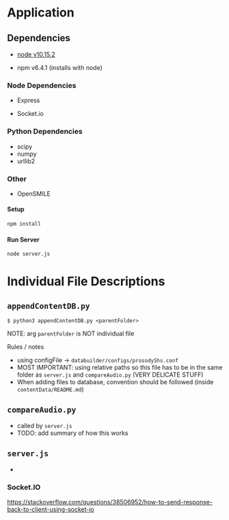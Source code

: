 # Application 

## Dependencies

- [node v10.15.2](https://nodejs.org/en/download/)

- npm v6.4.1 (installs with node)

### Node Dependencies

- Express

- Socket.io

### Python Dependencies
- scipy
- numpy
- urllib2

### Other
- OpenSMILE

#### Setup

```bash
npm install
```

#### Run Server

```bash
node server.js 
```

# Individual File Descriptions
## **`appendContentDB.py`**
```
$ python3 appendContentDB.py <parentFolder>
```
NOTE: arg `parentFolder` is NOT individual file

Rules / notes
- using configFile -> `databuilder/configs/prosodyShs.conf`
- MOST IMPORTANT: using relative paths so this file has to be in the same folder as `server.js` and `compareAudio.py` (VERY DELICATE STUFF)
- When adding files to database, convention should be followed (inside `contentData/README.md`)

## **`compareAudio.py`**
- called by `server.js`
- TODO: add summary of how this works

## **`server.js`**
- 

### Socket.IO

https://stackoverflow.com/questions/38506952/how-to-send-response-back-to-client-using-socket-io


